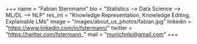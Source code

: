 +++
name = "Fabian Sternmann"
bio = "Statistics --> Data Science --> ML/DL --> NLP"
res_int = "Knowledge Representation, Knowledge Editing, Explainable LMs"
image = "images/about_us_photos/fabian.jpg"
linkedin = "https://www.linkedin.com/in/fstermann/"
twitter = "https://twitter.com/fstermann_"
mail = "munichnlp@gmail.com"
+++